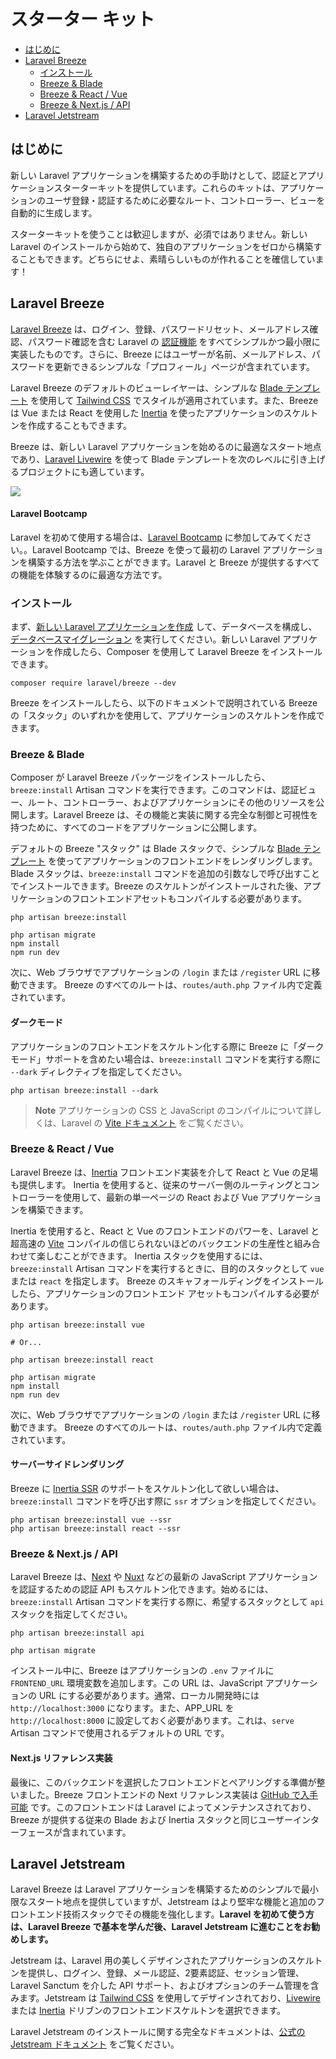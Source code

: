 # スターター キット

- [はじめに](#introduction)
- [Laravel Breeze](#laravel-breeze)
     - [インストール](#laravel-breeze-installation)
     - [Breeze & Blade](#breeze-and-blade)
     - [Breeze & React / Vue](#breeze-and-inertia)
     - [Breeze & Next.js / API](#breeze-and-next)
- [Laravel Jetstream](#laravel-jetstream)

<a name="introduction"></a>
## はじめに

新しい Laravel アプリケーションを構築するための手助けとして、認証とアプリケーションスターターキットを提供しています。これらのキットは、アプリケーションのユーザ登録・認証するために必要なルート、コントローラー、ビューを自動的に生成します。

スターターキットを使うことは歓迎しますが、必須ではありません。新しい Laravel のインストールから始めて、独自のアプリケーションをゼロから構築することもできます。どちらにせよ、素晴らしいものが作れることを確信しています！

<a name="laravel-breeze"></a>
## Laravel Breeze

[Laravel Breeze](https://github.com/laravel/breeze) は、ログイン、登録、パスワードリセット、メールアドレス確認、パスワード確認を含む Laravel の [認証機能](/laravel10_ja/authentication) をすべてシンプルかつ最小限に実装したものです。さらに、Breeze にはユーザーが名前、メールアドレス、パスワードを更新できるシンプルな「プロフィール」ページが含まれています。

Laravel Breeze のデフォルトのビューレイヤーは、シンプルな [Blade テンプレート](/laravel10_ja/blade) を使用して [Tailwind CSS](https://tailwindcss.com) でスタイルが適用されています。また、Breeze は Vue または React を使用した [Inertia](https://inertiajs.com) を使ったアプリケーションのスケルトンを作成することもできます。

Breeze は、新しい Laravel アプリケーションを始めるのに最適なスタート地点であり、[Laravel Livewire](https://laravel-livewire.com) を使って Blade テンプレートを次のレベルに引き上げるプロジェクトにも適しています。

<img src="https://laravel.com/img/docs/breeze-register.png">

#### Laravel Bootcamp

Laravel を初めて使用する場合は、[Laravel Bootcamp](https://bootcamp.laravel.com) に参加してみてください。。Laravel Bootcamp では、Breeze を使って最初の Laravel アプリケーションを構築する方法を学ぶことができます。Laravel と Breeze が提供するすべての機能を体験するのに最適な方法です。

<a name="laravel-breeze-installation"></a>
### インストール

まず、[新しい Laravel アプリケーションを作成](/laravel10_ja/installation) して、データベースを構成し、[データベースマイグレーション](/laravel10_ja/migrations) を実行してください。新しい Laravel アプリケーションを作成したら、Composer を使用して Laravel Breeze をインストールできます。

```shell
composer require laravel/breeze --dev
```

Breeze をインストールしたら、以下のドキュメントで説明されている Breeze の「スタック」のいずれかを使用して、アプリケーションのスケルトンを作成できます。

<a name="breeze-and-blade"></a>
### Breeze & Blade

Composer が Laravel Breeze パッケージをインストールしたら、`breeze:install` Artisan コマンドを実行できます。このコマンドは、認証ビュー、ルート、コントローラー、およびアプリケーションにその他のリソースを公開します。Laravel Breeze は、その機能と実装に関する完全な制御と可視性を持つために、すべてのコードをアプリケーションに公開します。

デフォルトの Breeze "スタック" は Blade スタックで、シンプルな [Blade テンプレート](/docs/{{version}}/blade) を使ってアプリケーションのフロントエンドをレンダリングします。Blade スタックは、`breeze:install` コマンドを追加の引数なしで呼び出すことでインストールできます。Breeze のスケルトンがインストールされた後、アプリケーションのフロントエンドアセットもコンパイルする必要があります。

```shell
php artisan breeze:install

php artisan migrate
npm install
npm run dev
```

次に、Web ブラウザでアプリケーションの `/login` または `/register` URL に移動できます。 Breeze のすべてのルートは、`routes/auth.php` ファイル内で定義されています。

<a name="ダークモード"></a>
#### ダークモード

アプリケーションのフロントエンドをスケルトン化する際に Breeze に「ダークモード」サポートを含めたい場合は、`breeze:install` コマンドを実行する際に `--dark` ディレクティブを指定してください。

```shell
php artisan breeze:install --dark
```

> **Note**
> アプリケーションの CSS と JavaScript のコンパイルについて詳しくは、Laravel の [Vite ドキュメント](/docs/{{version}}/vite#running-vite) をご覧ください。

<a name="breeze-and-inertia"></a>
### Breeze & React / Vue

Laravel Breeze は、[Inertia](https://inertiajs.com) フロントエンド実装を介して React と Vue の足場も提供します。 Inertia を使用すると、従来のサーバー側のルーティングとコントローラーを使用して、最新の単一ページの React および Vue アプリケーションを構築できます。

Inertia を使用すると、React と Vue のフロントエンドのパワーを、Laravel と超高速の [Vite](https://vitejs.dev) コンパイルの信じられないほどのバックエンドの生産性と組み合わせて楽しむことができます。 Inertia スタックを使用するには、`breeze:install` Artisan コマンドを実行するときに、目的のスタックとして `vue` または `react` を指定します。 Breeze のスキャフォールディングをインストールしたら、アプリケーションのフロントエンド アセットもコンパイルする必要があります。

```shell
php artisan breeze:install vue

# Or...

php artisan breeze:install react

php artisan migrate
npm install
npm run dev
```

次に、Web ブラウザでアプリケーションの `/login` または `/register` URL に移動できます。 Breeze のすべてのルートは、`routes/auth.php` ファイル内で定義されています。

<a name="server-side-rendering"></a>
#### サーバーサイドレンダリング

Breeze に [Inertia SSR](https://inertiajs.com/server-side-rendering) のサポートをスケルトン化して欲しい場合は、`breeze:install` コマンドを呼び出す際に `ssr` オプションを指定してください。

```shell
php artisan breeze:install vue --ssr
php artisan breeze:install react --ssr
```

<a name="breeze-and-next"></a>
### Breeze & Next.js / API

Laravel Breeze は、[Next](https://nextjs.org) や [Nuxt](https://nuxtjs.org) などの最新の JavaScript アプリケーションを認証するための認証 API もスケルトン化できます。始めるには、`breeze:install` Artisan コマンドを実行する際に、希望するスタックとして `api` スタックを指定してください。

```shell
php artisan breeze:install api

php artisan migrate
```

インストール中に、Breeze はアプリケーションの `.env` ファイルに `FRONTEND_URL` 環境変数を追加します。この URL は、JavaScript アプリケーションの URL にする必要があります。通常、ローカル開発時には `http://localhost:3000` になります。また、APP_URL を `http://localhost:8000` に設定しておく必要があります。これは、`serve` Artisan コマンドで使用されるデフォルトの URL です。

<a name="next-reference-implementation"></a>
#### Next.js リファレンス実装

最後に、このバックエンドを選択したフロントエンドとペアリングする準備が整いました。Breeze フロントエンドの Next リファレンス実装は [GitHub で入手可能](https://github.com/laravel/breeze-next) です。このフロントエンドは Laravel によってメンテナンスされており、Breeze が提供する従来の Blade および Inertia スタックと同じユーザーインターフェースが含まれています。

<a name="laravel-jetstream"></a>
## Laravel Jetstream

Laravel Breeze は Laravel アプリケーションを構築するためのシンプルで最小限なスタート地点を提供していますが、Jetstream はより堅牢な機能と追加のフロントエンド技術スタックでその機能を強化します。**Laravel を初めて使う方は、Laravel Breeze で基本を学んだ後、Laravel Jetstream に進むことをお勧めします。**

Jetstream は、Laravel 用の美しくデザインされたアプリケーションのスケルトンを提供し、ログイン、登録、メール認証、2要素認証、セッション管理、Laravel Sanctum を介した API サポート、およびオプションのチーム管理を含みます。Jetstream は [Tailwind CSS](https://tailwindcss.com) を使用してデザインされており、[Livewire](https://laravel-livewire.com) または [Inertia](https://inertiajs.com) ドリブンのフロントエンドスケルトンを選択できます。

Laravel Jetstream のインストールに関する完全なドキュメントは、[公式の Jetstream ドキュメント](https://jetstream.laravel.com/3.x/introduction.html) をご覧ください。
